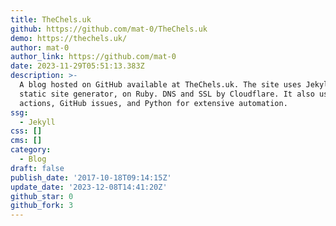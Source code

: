 ```yaml
---
title: TheChels.uk
github: https://github.com/mat-0/TheChels.uk
demo: https://thechels.uk/
author: mat-0
author_link: https://github.com/mat-0
date: 2023-11-29T05:51:13.383Z
description: >-
  A blog hosted on GitHub available at TheChels.uk. The site uses Jekyll, a
  static site generator, on Ruby. DNS and SSL by Cloudflare. It also uses GitHub
  actions, GitHub issues, and Python for extensive automation.
ssg:
  - Jekyll
css: []
cms: []
category:
  - Blog
draft: false
publish_date: '2017-10-18T09:14:15Z'
update_date: '2023-12-08T14:41:20Z'
github_star: 0
github_fork: 3
---
```

